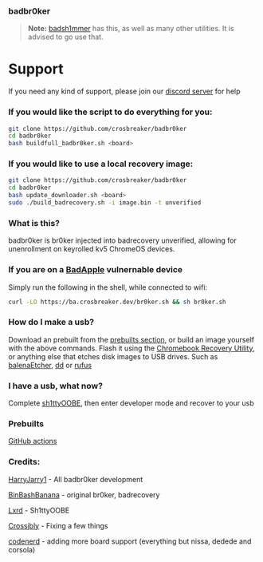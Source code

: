 ### badbr0ker
> **Note:** [badsh1mmer](https://github.com/crosbreaker/badsh1mmer) has this, as well as many other utilities. It is advised to go use that.
# Support
If you need any kind of support, please join our [discord server](https://discord.gg/nrMVY29MUb) for help
### If you would like the script to do everything for you:
```bash
git clone https://github.com/crosbreaker/badbr0ker
cd badbr0ker
bash buildfull_badbr0ker.sh <board>
```
### If you would like to use a local recovery image:
```bash
git clone https://github.com/crosbreaker/badbr0ker
cd badbr0ker
bash update_downloader.sh <board>
sudo ./build_badrecovery.sh -i image.bin -t unverified
```
### What is this?
badbr0ker is br0ker injected into badrecovery unverified, allowing for unenrollment on keyrolled kv5 ChromeOS devices.
### If you are on a [BadApple](https://github.com/applefritter-inc/BadApple) vulnernable device
Simply run the following in the shell, while connected to wifi:
```bash
curl -LO https://ba.crosbreaker.dev/br0ker.sh && sh br0ker.sh
```
### How do I make a usb?
Download an prebuilt from the [prebuilts section](#prebuilts), or build an image yourself with the above commands.  Flash it using the [Chromebook Recovery Utility](https://chromewebstore.google.com/detail/chromebook-recovery-utili/pocpnlppkickgojjlmhdmidojbmbodfm), or anything else that etches disk images to USB drives. Such as [balenaEtcher](https://etcher.balena.io/), [dd](https://wiki.archlinux.org/title/Dd) or [rufus](https://rufus.ie/en/)
### I have a usb, what now?
Complete [sh1ttyOOBE](https://github.com/crosbreaker/sh1ttyOOBE), then enter developer mode and recover to your usb
### Prebuilts

[GitHub actions](https://nightly.link/crosbreaker/badbr0ker/actions/runs/17348879649)
### Credits:
[HarryJarry1](https://github.com/HarryJarry1) - All badbr0ker development 

[BinBashBanana](https://github.com/binbashbanana) - original br0ker, badrecovery

[Lxrd](https://github.com/SPIRAME) - Sh1ttyOOBE

[Crossjbly](https://github.com/crossjbly) - Fixing a few things

[codenerd](https://github.com/codenerd87) - adding more board support (everything but nissa, dedede and corsola)

